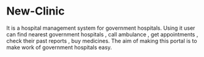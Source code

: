 # New-Clinic
It is a hospital management system for government hospitals. Using it user can find nearest
government hospitals , call ambulance , get appointments , check their
past reports , buy medicines. The aim of making this portal is to make
work of government hospitals easy.
